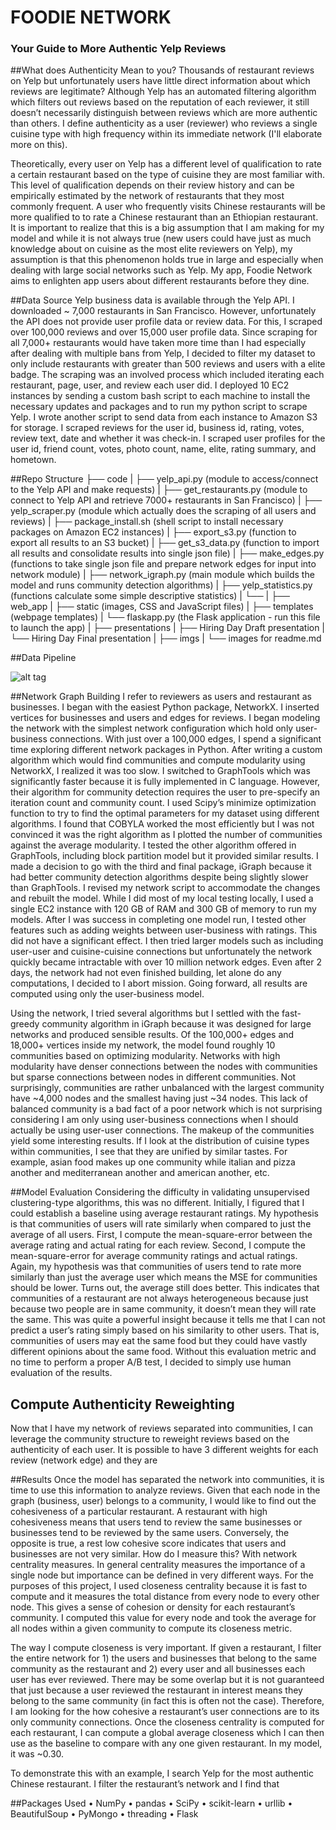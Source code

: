 # FOODIE NETWORK
### Your Guide to More Authentic Yelp Reviews 

##What does Authenticity Mean to you?
Thousands of restaurant reviews on Yelp but unfortunately users have little direct information about which reviews are legitimate? Although Yelp has an automated filtering algorithm which filters out reviews based on the reputation of each reviewer, it still doesn’t necessarily distinguish between reviews which are more authentic than others. I define authenticity as a user (reviewer) who reviews a single cuisine type with high frequency within its immediate network (I'll elaborate more on this). 

Theoretically, every user on Yelp has a different level of qualification to rate a certain restaurant based on the type of cuisine they are most familiar with. This level of qualification depends on their review history and can be empirically estimated by the network of restaurants that they most commonly frequent. A user who frequently visits Chinese restaurants will be more qualified to to rate a Chinese restaurant than an Ethiopian restaurant. It is important to realize that this is a big assumption that I am making for my model and while it is not always true (new users could have just as much knowledge about on cuisine as the most elite reviewers on Yelp), my assumption is that this phenomenon holds true in large and especially when dealing with large social networks such as Yelp. My app, Foodie Network aims to enlighten app users about different restaurants before they dine. 

##Data Source 
Yelp business data is available through the Yelp API. I downloaded ~ 7,000 restaurants in San Francisco. However, unfortunately the API does not provide user profile data or review data. For this, I scraped over 100,000 reviews and over 15,000 user profile data. Since scraping for all 7,000+ restaurants would have taken more time than I had especially after dealing with multiple bans from Yelp, I decided to filter my dataset to only include restaurants with greater than 500 reviews and users with a elite badge. The scraping was an involved process which included iterating each restaurant, page, user, and review each user did. I deployed 10 EC2 instances by sending a custom bash script to each machine to install the necessary updates and packages and to run my python script to scrape Yelp. I wrote another script to send data from each instance to Amazon S3 for storage. I scraped reviews for the user id, business id, rating, votes, review text, date and whether it was check-in. I scraped user profiles for the user id, friend count, votes, photo count, name, elite, rating summary, and hometown. 

##Repo Structure
├── code
|   ├── yelp_api.py (module to access/connect to the Yelp API and make requests)
|   ├── get_restaurants.py (module to connect to Yelp API and retrieve 7000+ restaurants in San Francisco)
|   ├── yelp_scraper.py (module which actually does the scraping of all users and reviews)
|   ├── package_install.sh (shell script to install necessary packages on Amazon EC2 instances)
|   ├── export_s3.py (function to export all results to an S3 bucket)
|   ├── get_s3_data.py (function to import all results and consolidate results into single json file)
|   ├── make_edges.py (functions to take single json file and prepare network edges for input into network module)
|   ├── network_igraph.py (main module which builds the model and runs community detection algorithms)
|   ├── yelp_statistics.py (functions calculate some simple descriptive statistics)
|   └──
|
├── web_app
|   ├── static (images, CSS and JavaScript files)
|   ├── templates (webpage templates)
|   └── flaskapp.py (the Flask application - run this file to launch the app)
|
├── presentations
|   ├── Hiring Day Draft presentation
|   └── Hiring Day Final presentation
|
├── imgs
|   └── images for readme.md

##Data Pipeline

![alt tag](https://github.com/alee7135/yelp/blob/master/imgs/pipeline.jpg)

##Network Graph Building
I refer to reviewers as users and restaurant as businesses. I began with the easiest Python package, NetworkX. I inserted vertices for businesses and users and edges for reviews. I began modeling the network with the simplest network configuration which hold only user-business connections. With just over a 100,000 edges, I spend a significant time exploring different network packages in Python. After writing a custom algorithm which would find communities and compute modularity using NetworkX, I realized it was too slow. 
I switched to GraphTools which was significantly faster because it is fully implemented in C language. However, their algorithm for community detection requires the user to pre-specify an iteration count and community count. I used Scipy’s minimize optimization function to try to find the optimal parameters for my dataset using different algorithms. I found that COBYLA worked the most efficiently but I was not convinced it was the right algorithm as I plotted the number of communities against the average modularity. I tested the other algorithm offered in GraphTools, including block partition model but it provided similar results. 
I made a decision to go with the third and final package, iGraph because it had better community detection algorithms despite being slightly slower than GraphTools. I revised my network script to accommodate the changes and rebuilt the model. While I did most of my local testing locally, I used a single EC2 instance with 120 GB of RAM and 300 GB of memory to run my models. After I was success in completing one model run, I tested other features such as adding weights between user-business with ratings. This did not have a significant effect. I then tried larger models such as including user-user and cuisine-cuisine connections but unfortunately the network quickly became intractable with over 10 million network edges. Even after 2 days, the network had not even finished building, let alone do any computations, I decided to I abort mission. Going forward, all results are computed using only the user-business model. 

Using the network, I tried several algorithms but I settled with the fast-greedy community algorithm in iGraph because it was designed for large networks and produced sensible results. Of the 100,000+ edges and 18,000+ vertices inside my network, the model found roughly 10 communities based on optimizing modularity. Networks with high modularity have denser connections between the nodes with communities but sparse connections between nodes in different communities. Not surprisingly, communities are rather unbalanced with the largest community have ~4,000 nodes and the smallest having just ~34 nodes. This lack of balanced community is a bad fact of a poor network which is not surprising considering I am only using user-business connections when I should actually be using user-user connections. The makeup of the communities yield some interesting results. If I look at the distribution of cuisine types within communities, I see that they are unified by similar tastes. For example, asian food makes up one community while italian and pizza another and mediterranean another and american another, etc. 

##Model Evaluation
Considering the difficulty in validating unsupervised clustering-type algorithms, this was no different. Initially, I figured that I could establish a baseline using average restaurant ratings. My hypothesis is that communities of users will rate similarly when compared to just the average of all users. First, I compute the mean-square-error between the average rating and actual rating for each review. Second, I compute the mean-square-error for average community ratings and actual ratings. Again, my hypothesis was that communities of users tend to rate more similarly than just the average user which means the MSE for communities should be lower. Turns out, the average still does better. This indicates that communities of a restaurant are not always heterogeneous because just because two people are in same community, it doesn’t mean they will rate the same. This was quite a powerful insight because it tells me that I can not predict a user’s rating simply based on his similarity to other users. That is, communities of users may eat the same food but they could have vastly different opinions about the same food. Without this evaluation metric and no time to perform a proper A/B test, I decided to simply use human evaluation of the results. 

## Compute Authenticity Reweighting
Now that I have my network of reviews separated into communities, I can leverage the community structure to reweight reviews based on the authenticity of each user. It is possible to have 3 different weights for each review (network edge) and they are 

##Results
Once the model has separated the network into communities, it is time to use this information to analyze reviews. Given that each node in the graph (business, user) belongs to a community, I would like to find out the cohesiveness of a particular restaurant. A restaurant with high cohesiveness means that users tend to review the same businesses or businesses tend to be reviewed by the same users. Conversely, the opposite is true, a rest low cohesive score indicates that users and businesses are not very similar. How do I measure this? With network centrality measures. In general centrality measures the importance of a single node but importance can be defined in very different ways. For the purposes of this project, I used closeness centrality because it is fast to compute and it measures the total distance from every node to every other node. This gives a sense of cohesion or density for each restaurant’s community. I computed this value for every node and took the average for all nodes within a given community to compute its closeness metric. 

The way I compute closeness is very important. If given a restaurant, I filter the entire network for 1) the users and businesses that belong to the same community as the restaurant and 2) every user and all businesses each user has ever reviewed. There may be some overlap but it is not guaranteed that just because a user reviewed the restaurant in interest means they belong to the same community (in fact this is often not the case). Therefore, I am looking for the how cohesive a restaurant’s user connections are to its only community connections. Once the closeness centrality is computed for each restaurant, I can compute a global average closeness which I can then use as the baseline to compare with any one given restaurant. In my model, it was ~0.30.

To demonstrate this with an example, I search Yelp for the most authentic Chinese restaurant. I filter the restaurant’s network and I find that 



##Packages Used
•	NumPy
•	pandas
•	SciPy
•	scikit-learn
•	urllib
•	BeautifulSoup
•	PyMongo
•	threading
•	Flask
